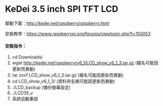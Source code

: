 # KeDei 3.5 inch SPI TFT LCD

驅動下載：http://kedei.net/raspberry/raspberry.html

安裝教學：https://www.raspberrypi.org/forums/viewtopic.php?t=150053

#### 安裝指令：

1. cd Downloads/
2. wget http://kedei.net/raspberry/v6_1/LCD_show_v6_1_3.tar.gz (檔名可能因更新而異動)
3. tar zxvf LCD_show_v6_1_3.tar.gz (檔名可能因更新而異動)
4. cd LCD_show_v6_1_3/ (資料夾名稱可能因更新而異動)
5. ./LCD_backup (備份螢幕設定)
6. ./LCD35_v
7. 系統自動重啟